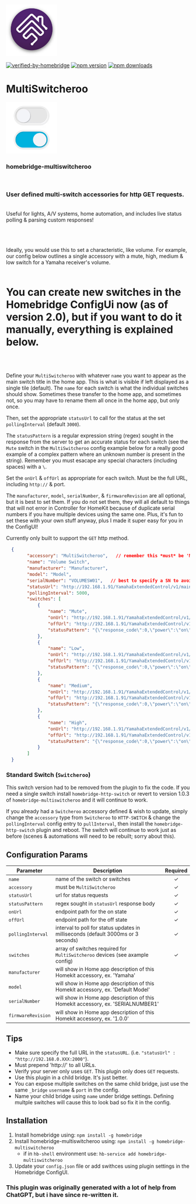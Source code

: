<p align="left">
  <a href="https://homebridge.io"><img src="https://raw.githubusercontent.com/homebridge/branding/master/logos/homebridge-color-round-stylized.png" height="140"></a>
</p>

[![verified-by-homebridge](https://badgen.net/badge/homebridge/verified/purple)](https://github.com/homebridge/homebridge/wiki/Verified-Plugins)
[![npm version](https://badgen.net/npm/v/homebridge-multiswitcheroo)](https://www.npmjs.com/package/homebridge-multiswitcheroo)
[![npm downloads](https://badgen.net/npm/dt/homebridge-multiswitcheroo)](https://www.npmjs.com/package/homebridge-multiswitcheroo)

# **MultiSwitcheroo**

<a href="https://github.com/iSteve-O/homebridge-multiswitcheroo"><img src="https://github.com/iSteve-O/homebridge-multiswitcheroo/blob/b9bd89d218ac9a46e090f4218a7abb23c4fa63bd/multiswitcheroo.png" height="140"></a>

### homebridge-multiswitcheroo
</br>

### User defined multi-switch accessories for http GET requests.

</br>
Useful for lights, A/V systems, home automation, and includes live status polling & parsing custom responses!
</br>
</br>
</br>
</br>

Ideally, you would use this to set a characteristic, like volume. For example, our config below outlines a single accessory with a mute, high, medium & low switch for a Yamaha receiver's volume.
</br>
</br>

# You can create new switches in the Homebridge ConfigUi now (as of version 2.0), but if you want to do it manually, everything is explained below.

</br>
</br>

Define your `MultiSwitcheroo` with whatever `name` you want to appear as the main switch title in the home app. This is what is visible if left displayed as a single tile (default). The `name` for each switch is what the individual switches should show. Sometimes these transfer to the home app, and sometimes not, so you may have to rename them all once in the home app, but only once. 

Then, set the appropriate `statusUrl` to call for the status at the set `pollingInterval` (default `3000`).

The `statusPattern` is a regular expression string (regex) sought in the response from the server to get an accurate status for each switch (see the `Mute` switch in the `MultiSwitcheroo` config example below for a really good example of a complex pattern where an unknown number is present in the string). Remember you must esacape any special characters (including spaces) with a `\`.

Set the `onUrl` & `offUrl` as appropriate for each switch. Must be the full URL, including `http://` & port.

The `manufacturer`, `model`, `serialNumber`, & `firmwareRevision` are all optional, but it is best to set them. If you do not set them, they will all default to things that will not error in Controller for HomeKit because of duplicate serial numbers if you have multiple devices using the same one. Plus, it's fun to set these with your own stuff anyway, plus I made it super easy for you in the ConfigUI!

Currently only built to support the `GET` http method. 

```json
  {
        "accessory": "MultiSwitcheroo",   // remember this *must* be 'MultiSwitcheroo' for multi
        "name": "Volume Switch",
        "manufacturer": "Manufacturer",
        "model": "Model",
        "serialNumber": "VOLUMESW01",   // best to specify a SN to avoid conflicts
        "statusUrl": "http://192.168.1.91/YamahaExtendedControl/v1/main/getStatus",
        "pollingInterval": 5000,
        "switches": [
            {
                "name": "Mute",
                "onUrl": "http://192.168.1.91/YamahaExtendedControl/v1/main/setMute?enable=true",
                "offUrl": "http://192.168.1.91/YamahaExtendedControl/v1/main/setMute?enable=false",
                "statusPattern": "{\"response_code\":0,\"power\":\"on\",\"sleep\":0,\"volume\":[0-9]+,\"mute\":true"
            },
            {
                "name": "Low",
                "onUrl": "http://192.168.1.91/YamahaExtendedControl/v1/main/setVolume?volume=51",
                "offUrl": "http://192.168.1.91/YamahaExtendedControl/v1/system/getFuncStatus",
                "statusPattern": "{\"response_code\":0,\"power\":\"on\",\"sleep\":0,\"volume\":51,\"mute\":false"
            },
            {
                "name": "Medium",
                "onUrl": "http://192.168.1.91/YamahaExtendedControl/v1/main/setVolume?volume=81",
                "offUrl": "http://192.168.1.91/YamahaExtendedControl/v1/system/getFuncStatus",
                "statusPattern": "{\"response_code\":0,\"power\":\"on\",\"sleep\":0,\"volume\":81,\"mute\":false"
            },
            {
                "name": "High",
                "onUrl": "http://192.168.1.91/YamahaExtendedControl/v1/main/setVolume?volume=111",
                "offUrl": "http://192.168.1.91/YamahaExtendedControl/v1/system/getFuncStatus",
                "statusPattern": "{\"response_code\":0,\"power\":\"on\",\"sleep\":0,\"volume\":111,\"mute\":false"
            }
        ]
  }
```



### Standard Switch (`Switcheroo`)
This switch version had to be removed from the plugin to fix the code. If you need a single switch install `homebridge-http-switch` or revert to version 1.0.3 of `homebridge-multiswitcheroo` and it will continue  to work.

If you already had a `Switcheroo` accessory defined & wish to update, simply change the `accessory` type from `Switcheroo` to `HTTP-SWITCH` & change the `pollingInterval` config entry to `pullInterval`, then install the `homebridge-http-switch` plugin and reboot. The switch will continue to work just as before (scenes & automations will need to be rebuilt; sorry about this).



## Configuration Params

|        Parameter       |                                     Description                                     | Required |
| -----------------------| ----------------------------------------------------------------------------------- |:--------:|
| `name`                 | name of the switch or switches                                                      |     ✓    |
| `accessory`            | must be `MultiSwitcheroo`                                                           |     ✓    |
| `statusUrl`            | url for status requests                                                             |     ✓    |
| `statusPattern`        | regex sought in `statusUrl` response body                                           |     ✓    |
| `onUrl`                | endpoint path for the on state                                                      |     ✓    |
| `offUrl`               | endpoint path for the off state                                                     |     ✓    |
| `pollingInterval`      | interval to poll for status updates in milliseconds (default 3000ms or 3 seconds)   |     ✓    |
| `switches`             | array of switches required for `MultiSwitcheroo` devices (see axample config)       |     ✓    |
| `manufacturer`         | will show in Home app description of this Homekit accessory, ex. 'Yamaha'           |          |
| `model`                | will show in Home app description of this Homekit accessory, ex. 'Default Model'    |          |
| `serialNumber`         | will show in Home app description of this Homekit accessory, ex. 'SERIALNUMBER1'    |          |
| `firmwareRevision`     | will show in Home app description of this Homekit accessory, ex. '1.0.0'            |          |


## Tips

  - Make sure specify the full URL in the `statusURL`. (i.e. `"statusUrl" : "http://192.168.0.XXX:2000"`).
  - Must prepend 'http://' to all URLs.
  - Verify your server only uses `GET`. This plugin only does `GET` requests.
  - Use this plugin in a child bridge. It's just better.
  - You can expose multiple switches on the same child bridge, just use the same `_bridge` `username` & `port` in the config.
  - Name your child bridge using `name` under bridge settings. Defining multple switches will cause this to look bad so fix it in the config.

## Installation

1. Install homebridge using: `npm install -g homebridge`
2. Install homebridge-multiswitcheroo using: `npm install -g homebridge-multiswitcheroo`
    *  if in `hb-shell` environment use: `hb-service add homebridge-multiswitcheroo`
4. Update your `config.json` file or add swithces using plugin settings in the Homebridge ConfigUI.


### This plugin was originally generated with a lot of help from ChatGPT, but i have since re-written it.

